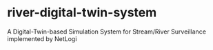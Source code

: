 # river-digital-twin-system
 A Digital-Twin-based Simulation System for Stream/River Surveillance implemented by NetLogi 
